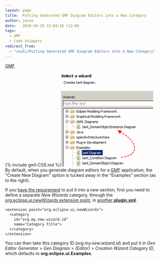 ```yaml
---
layout: page
title:  Putting Generated GMF Diagram Editors into a New Category
author: jevon
date:   2010-04-28 15:04:16 +12:00
tags:
  - GMF
  - Code Snippets
redirect_from:
  - "/wiki/Putting Generated GMF Diagram Editors into a New Category"
---
```


[GMF](GMF.md)

{% include gmf-CSS.md %}<img src="/img/gmf/newwizard.png" class="gmf">By default, when you generate diagram editors for a [GMF](GMF.md) application, the "Create New Diagram" option is tucked away in the "Examples" section (as to the right).

If you <a href="http://code.google.com/p/iaml/issues/detail?id=110">have the requirement</a> to put it into a new section, first you need to define a separate _New Wizards_ category, through the <a href="http://help.eclipse.org/help33/topic/org.eclipse.platform.doc.isv/reference/extension-points/org_eclipse_ui_newWizards.html">org.eclipse.ui.newWizards extension point</a>, in <a href="http://code.google.com/p/iaml/source/browse/trunk/org.openiaml.model.actions/plugin.xml?spec=svn2060&r=2060#118">another **plugin.xml**</a>:

```
<extension point="org.eclipse.ui.newWizards">
  <category
    id="org.my.new.wizard.id"
    name="Category Title">
  </category>
</extension>
```

You can then take this category ID (_org.my.new.wizard.id_) and put it in _Gen Editor Generator_ > _Gen Diagram_ > _(Editor)_ > _Creation Wizard Category ID_, which defaults to **org.eclipse.ui.Examples**.
